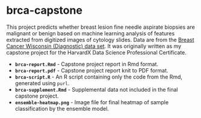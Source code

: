 # brca-capstone

This project predicts whether breast lesion fine needle aspirate biopsies are malignant or benign based on machine learning analysis of features extracted from digitized images of cytology slides. Data are from the [Breast Cancer Wisconsin (Diagnostic) data set](https://archive.ics.uci.edu/ml/datasets/Breast+Cancer+Wisconsin+%28Diagnostic%29). It was originally written as my capstone project for the HarvardX Data Science Professional Certificate. 

* **`brca-report.Rmd`** - Capstone project report in Rmd format.
* **`brca-report.pdf`** - Capstone project report knit to PDF format.
* **`brca-script.R`** - An R script containing only the code from the Rmd, generated using `purl`.
* **`brca-supplement.Rmd`** - Supplemental data not included in the final capstone project.
* **`ensemble-heatmap.png`** - Image file for final heatmap of sample classification by the ensemble model.
